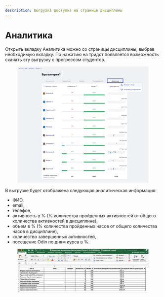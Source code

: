 ```yaml
---
description: Выгрузка доступна на странице дисциплины
---
```


# Аналитика

Открыть вкладку Аналитика можно со страницы дисциплины, выбрав необходимую вкладку. По нажатию на тридот появляется возможность скачать эту выгрузку с прогрессом студентов.&#x20;

<figure><img src="../.gitbook/assets/image (101).png" alt=""><figcaption></figcaption></figure>

В выгрузке будет отображена следующая аналитическая информация:&#x20;

* ФИО,&#x20;
* email,&#x20;
* телефон,&#x20;
* активность в % (% количества пройденных активностей от общего количества активностей в дисциплине),&#x20;
* объем в % (% количества пройденных часов от общего количества часов в дисциплине),&#x20;
* количество завершенных активностей,&#x20;
* посещение Odin по дням курса в %.&#x20;

<figure><img src="../.gitbook/assets/image (102).png" alt=""><figcaption></figcaption></figure>
